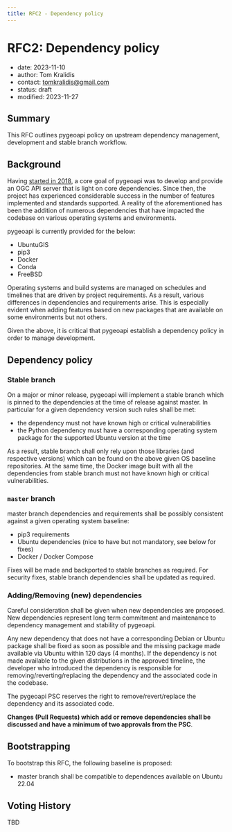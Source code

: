 ```yaml
---
title: RFC2 - Dependency policy
---
```


# RFC2: Dependency policy

- date: 2023-11-10
- author: Tom Kralidis
- contact: tomkralidis@gmail.com
- status: draft
- modified: 2023-11-27

## Summary

This RFC outlines pygeoapi policy on upstream dependency management, development and stable branch workflow.

## Background

Having [started in 2018](https://github.com/geopython/pygeoapi/commit/17edb346a177c9cfdb1d4a7494a029c9e64ed89e), a core goal of pygeoapi was to develop and provide an OGC API server that is light on core dependencies.  Since then, the project has experienced considerable success in the number of features implemented and standards supported.  A reality of the aforementioned has been the addition of numerous dependencies that have impacted the codebase on various operating systems and environments.

pygeoapi is currently provided for the below:

- UbuntuGIS
- pip3
- Docker
- Conda
- FreeBSD

Operating systems and build systems are managed on schedules and timelines that are driven by project requirements.  As a result, various differences in dependencies and requirements arise.  This is especially evident when adding features based on new packages that are available on some environments but not others.

Given the above, it is critical that pygeoapi establish a dependency policy in order to manage development.

## Dependency policy

### Stable branch

On a major or minor release, pygeoapi will implement a stable branch which is pinned to the dependencies at the time of release against master. In particular for a given dependency version such rules shall be met:

- the dependency must not have known high or critical vulnerabilities
- the Python dependency must have a corresponding operating system package for the supported Ubuntu version at the time

As a result, stable branch shall only rely upon those libraries (and respective versions) which can be found on the above given OS baseline repositories. At the same time, the Docker image built with all the dependencies from stable branch must not have known high or critical vulnerabilities.

### `master` branch

master branch dependencies and requirements shall be possibly consistent against a given operating system baseline:

* pip3 requirements
* Ubuntu dependencies (nice to have but not mandatory, see below for fixes)
* Docker / Docker Compose

Fixes will be made and backported to stable branches as required. For security fixes, stable branch dependencies shall be updated as required.

### Adding/Removing (new) dependencies

Careful consideration shall be given when new dependencies are proposed.  New dependencies represent long term commitment and maintenance to dependency management and stability of pygeoapi.

Any new dependency that does not have a corresponding Debian or Ubuntu package shall be fixed as soon as possible and the missing package made available via Ubuntu within 120 days (4 months).  If the dependency is not made available to the given distributions in the approved timeline, the developer who introduced the dependency is responsible for removing/reverting/replacing the dependency and the associated code in the codebase.

The pygeoapi PSC reserves the right to remove/revert/replace the dependency and its associated code.

**Changes (Pull Requests) which add or remove dependencies shall be discussed and have a minimum of two approvals from the PSC**.

## Bootstrapping

To bootstrap this RFC, the following baseline is proposed:

* master branch shall be compatible to dependences available on Ubuntu 22.04

## Voting History

TBD
